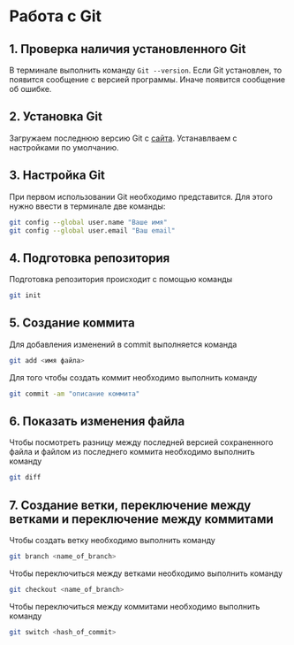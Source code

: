 # Работа с Git
## 1. Проверка наличия установленного Git
В терминале выполнить команду `Git --version`. Если Git установлен, то появится сообщение с версией программы. Иначе появится сообщение об ошибке.
## 2. Установка Git 
Загружаем последнюю версию Git с [сайта](https://git-scm.com/downloads). Устанавлваем с настройками по умолчанию.
## 3. Настройка Git 
При первом использовании Git необходимо представится. Для этого нужно ввести в терминале две команды:
```Bash
git config --global user.name "Ваше имя"
git config --global user.email "Ваш email"
```

## 4. Подготовка репозитория
Подготовка репозитория происходит с помощью команды
```Bash
git init
```
## 5. Создание коммита 
Для добавления изменений в commit выполняется команда
```Bash
git add <имя файла>
```
Для того чтобы создать коммит необходимо выполнить команду
```Bash
git commit -am "описание коммита"
```

## 6. Показать изменения файла

Чтобы посмотреть разницу между последней версией сохраненного файла и файлом из последнего коммита необходимо выполнить команду
```Bash
git diff
```

## 7. Создание ветки, переключение между ветками и переключение между коммитами

Чтобы создать ветку необходимо выполнить команду
```Bash
git branch <name_of_branch>
```
Чтобы переключиться между ветками необходимо выполнить команду
```Bash
git checkout <name_of_branch>
```
Чтобы переключиться между коммитами необходимо выполнить команду
```Bash
git switch <hash_of_commit>
```


